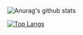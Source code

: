 

<!--
**zihanhannah/zihanhannah** is a ✨ _special_ ✨ repository because its `README.md` (this file) appears on your GitHub profile.

Here are some ideas to get you started:

- 🔭 I’m currently working on ...
- 🌱 I’m currently learning ...
- 👯 I’m looking to collaborate on ...
- 🤔 I’m looking for help with ...
- 💬 Ask me about ...
- 📫 How to reach me: ...
- 😄 Pronouns: ...
- ⚡ Fun fact: ...
-->

![Anurag's github stats](https://github-readme-stats.vercel.app/api?username=zihanhannah&theme=material-palenight&show_icons=true&count_private=true)


[![Top Langs](https://github-readme-stats.vercel.app/api/top-langs/?username=zihanhannah&layout=compact&theme=material-palenight)](https://github.com/anuraghazra/github-readme-stats)
